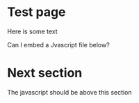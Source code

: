 # Test page

Here is some text

Can I embed a Jvascript file below?

<script type="text/javascript" src="d3.min.js"></script>
<script type="text/javascript" src="test.js"></script>

# Next section

The javascript should be above this section